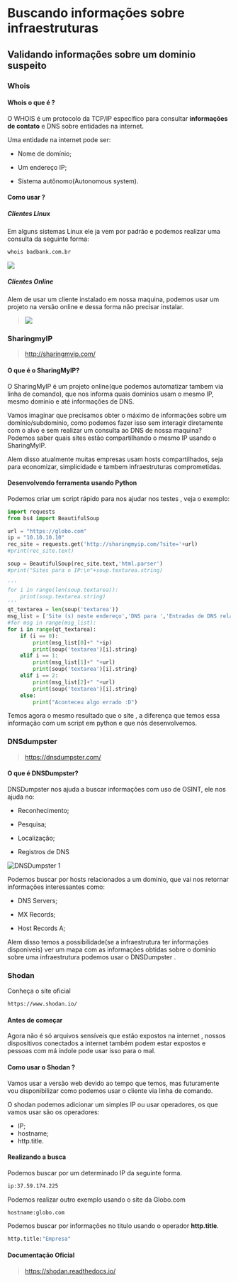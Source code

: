 # Buscando informações sobre infraestruturas

## Validando informações sobre um dominio suspeito
### Whois
#### Whois o que é ?
O WHOIS é um protocolo da TCP/IP específico para consultar **informações de contato** e DNS sobre entidades na internet.

Uma entidade na internet pode ser:

- Nome de domínio;

- Um endereço IP;

- Sistema autônomo(Autonomous system).

#### Como usar ?
##### Clientes Linux
Em alguns sistemas Linux ele ja vem por padrão e podemos realizar uma consulta da seguinte forma:
```sh
whois badbank.com.br
```
![](images/wwhois-client.png)

##### Clientes Online
Alem de usar um cliente instalado em nossa maquina, podemos usar um projeto na versão online e dessa forma não precisar instalar.
> ![](images/whois-online.png)

### SharingmyIP
> http://sharingmyip.com/

#### O que é o SharingMyIP?
O SharingMyIP é um projeto online(que podemos automatizar tambem via linha de comando), que nos informa quais dominios usam o mesmo IP, mesmo dominio e até informações de DNS.

Vamos imaginar que precisamos obter o máximo de informações sobre um domínio/subdomínio, como podemos fazer isso sem interagir diretamente com o alvo e sem realizar um consulta ao DNS de nossa maquina? Podemos saber quais sites estão compartilhando o mesmo IP usando o SharingMyIP.

Alem disso atualmente muitas empresas usam hosts compartilhados, seja para economizar, simplicidade e tambem infraestruturas comprometidas.
#### Desenvolvendo ferramenta usando Python
Podemos criar um script rápido para nos ajudar nos testes , veja o exemplo:
```python
import requests
from bs4 import BeautifulSoup

url = "https://globo.com"
ip = "10.10.10.10"
rec_site = requests.get('http://sharingmyip.com/?site='+url)
#print(rec_site.text)

soup = BeautifulSoup(rec_site.text,'html.parser')
#print("Sites para o IP:\n"+soup.textarea.string)

'''
for i in range(len(soup.textarea)):
    print(soup.textarea.string)
'''
qt_textarea = len(soup('textarea'))
msg_list = ['Site (s) neste endereço','DNS para ','Entradas de DNS relacionadas para']
#for msg in range(msg_list):
for i in range(qt_textarea):
    if (i == 0):
        print(msg_list[0]+" "+ip)
        print(soup('textarea')[i].string)
    elif i == 1:
        print(msg_list[1]+" "+url)
        print(soup('textarea')[i].string)
    elif i == 2:
        print(msg_list[2]+" "+url)
        print(soup('textarea')[i].string)
    else:
        print("Aconteceu algo errado :D")
```

Temos agora o mesmo resultado que o site , a diferença que temos essa informação com um script em python e que nós desenvolvemos.


### DNSdumpster
> https://dnsdumpster.com/

#### O que é DNSDumpster?
DNSDumpster nos ajuda a buscar informações com uso de OSINT, ele nos ajuda no:

- Reconhecimento;

- Pesquisa;

- Localização;

- Registros de DNS

![DNSDumpster 1](images/dnsdumpster.png)

Podemos buscar por hosts relacionados a um domínio, que vai nos retornar informações interessantes como:

- DNS Servers;

- MX Records;

- Host Records A;

Alem disso temos a possibilidade(se a infraestrutura ter informações disponiveis) ver um mapa com as informações obtidas sobre o domínio sobre uma infraestrutura podemos usar o DNSDumpster .

### Shodan
Conheça o site oficial
```sh
https://www.shodan.io/
```

#### Antes de começar
Agora não é só arquivos sensíveis que estão expostos na internet , nossos dispositivos conectados a internet também podem estar expostos e pessoas com má índole pode usar isso para o mal.

#### Como usar o Shodan ?
Vamos usar a versão web devido ao tempo que temos, mas futuramente vou disponibilizar como podemos usar o cliente via linha de comando.

O shodan podemos adicionar um simples IP ou usar operadores, os que vamos usar são os operadores:

- IP;
- hostname;
- http.title.

#### Realizando a busca
Podemos buscar por um determinado IP da seguinte forma.
```sh
ip:37.59.174.225
```

Podemos realizar outro exemplo usando o site da Globo.com
```sh
hostname:globo.com
```

Podemos buscar por informações no titulo usando o operador **http.title**.
```sh
http.title:"Empresa"
```

#### Documentação Oficial
> https://shodan.readthedocs.io/
